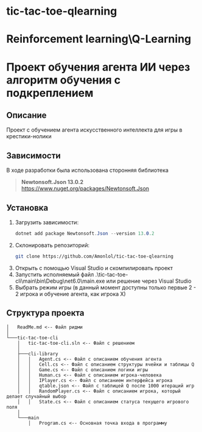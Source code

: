 # tic-tac-toe-qlearning
# Reinforcement learning\Q-Learning
# Проект обучения агента ИИ через алгоритм обучения с подкреплением

## Описание

Проект с обучением агента искусственного интеллекта для игры в крестики-нолики

## Зависимости

В ходе разработки была использована сторонняя библиотека 
> __Newtonsoft.Json 13.0.2__ https://www.nuget.org/packages/Newtonsoft.Json

## Установка

1. Загрузить зависимости:
    ```c#
    dotnet add package Newtonsoft.Json --version 13.0.2
    ```
2. Склонировать репозиторий:
    ```bash
    git clone https://github.com/Amonlol/tic-tac-toe-qlearning
    ```
3. Открыть с помощью Visual Studio и скомпилировать проект
4. Запустить исполняемый файл .\tic-tac-toe-cli\main\bin\Debug\net6.0\main.exe или решение через Visual Studio
5. Выбрать режим игры (в данный момент доступны только первые 2 - 2 игрока и обучение агента, как игрока Х)

## Структура проекта
```
│   ReadMe.md <-- Файл ридми
│   
└───tic-tac-toe-cli
    │   tic-tac-toe-cli.sln <-- Файл с решением
    │   
    ├───cli-library
    │   │   Agent.cs <-- Файл с описанием обучения агента
    │   │   Cell.cs <-- Файл с описанием структуры ячейки и таблицы Q
    │   │   Game.cs <-- Файл с описанием логики игры
    │   │   Human.cs <-- Файл с описанием игрока-человека
    │   │   IPlayer.cs <-- Файл с описанием интерфейса игрока
    │   │   qtable.json <-- Файл с таблицей Q после 1000 итераций игр
    │   │   RandomPlayer.cs <-- Файл с описанием игрока, который делает случайный выбор
    │   │   State.cs <-- Файл с описанием статуса текущего игрового поля
    │                       
    └───main
        │   Program.cs <-- Основная точка входа в программу
```

